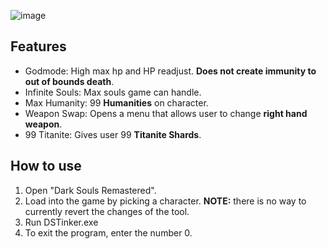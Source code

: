 
![image](https://github.com/amaxyza/DSTinker/assets/116742308/0767f857-8976-4725-abe9-d45e2c82e13e)

## Features

* Godmode: High max hp and HP readjust. __Does not create immunity to out of bounds death__.
* Infinite Souls: Max souls game can handle.
* Max Humanity: 99 **Humanities** on character.
* Weapon Swap: Opens a menu that allows user to change **right hand weapon**.
* 99 Titanite: Gives user 99 **Titanite Shards**.

## How to use

1. Open "Dark Souls Remastered".
2. Load into the game by picking a character. **NOTE:** there is no way to currently revert the changes of the tool.
3. Run DSTinker.exe
4. To exit the program, enter the number 0.
